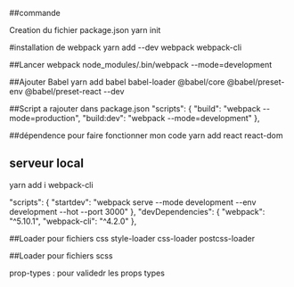 ##commande

Creation du fichier package.json
yarn init

#installation de webpack
yarn add --dev webpack webpack-cli

##Lancer webpack
node_modules/.bin/webpack --mode=development

##Ajouter Babel
yarn add babel babel-loader @babel/core @babel/preset-env @babel/preset-react --dev


##Script a rajouter dans package.json
"scripts": {
  "build": "webpack --mode=production",
  "build:dev": "webpack --mode=development"
},

##dépendence pour faire fonctionner mon code
yarn add react react-dom

## serveur local
yarn add i webpack-cli

"scripts": {
    "startdev": "webpack serve --mode development --env development --hot --port 3000"
  },
"devDependencies": {
    "webpack": "^5.10.1",
    "webpack-cli": "^4.2.0"
 },


 ##Loader pour fichiers css
 style-loader
 css-loader
 postcss-loader

  ##Loader pour fichiers scss

  prop-types : pour validedr les props types
